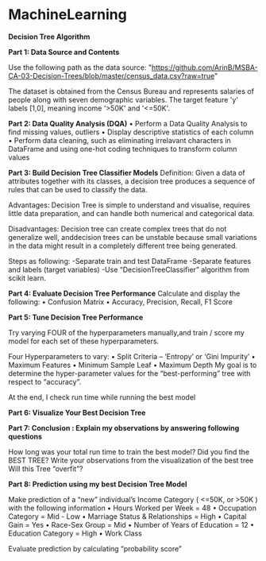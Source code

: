 # MachineLearning

**Decision Tree Algorithm**


**Part 1: Data Source and Contents**

Use the following path as the data source:
  "https://github.com/ArinB/MSBA-CA-03-Decision-Trees/blob/master/census_data.csv?raw=true"
 
The dataset is obtained from the Census Bureau and represents salaries of people along with seven demographic variables. The target feature 'y' labels [1,0], meaning income '>50K' and '<=50K'.



**Part 2: Data Quality Analysis (DQA)**
  • Perform a Data Quality Analysis to find missing values, outliers
  • Display descriptive statistics of each column
  • Perform data cleaning, such as eliminating irrelavant characters in DataFrame and using one-hot coding techniques to transform column values



**Part 3: Build Decision Tree Classifier Models**
Definition: Given a data of attributes together with its classes, a decision tree produces a sequence of rules that can be used to classify the data.

Advantages: Decision Tree is simple to understand and visualise, requires little data preparation, and can handle both numerical and categorical data.

Disadvantages: Decision tree can create complex trees that do not generalize well, anddecision trees can be unstable because small variations in the data might result in a completely different tree being generated.

Steps as following:
  -Separate train and test DataFrame
  -Separate features and labels (target variables)
  -Use “DecisionTreeClassifier” algorithm from scikit learn.



**Part 4: Evaluate Decision Tree Performance**
Calculate and display the following:
  • Confusion Matrix 
  • Accuracy, Precision, Recall, F1 Score
  
  
  
**Part 5: Tune Decision Tree Performance**

Try varying FOUR of the hyperparameters manually,and train / score my model for each set of these hyperparameters.

Four Hyperparameters to vary:
  • Split Criteria – ‘Entropy’ or ‘Gini Impurity’
  • Maximum Features 
  • Minimum Sample Leaf 
  • Maximum Depth 
My goal is to determine the hyper-parameter values for the “best-performing” tree with respect to “accuracy”.

At the end, I check run time while running the best model



**Part 6: Visualize Your Best Decision Tree**


**Part 7: Conclusion : Explain my observations by answering following questions**

  How long was your total run time to train the best model?
  Did you find the BEST TREE?
  Write your observations from the visualization of the best tree
  Will this Tree “overfit”?
  
  
  
**Part 8: Prediction using my best Decision Tree Model**

Make prediction of a “new” individual’s Income Category ( <=50K, or >50K ) with the following information
• Hours Worked per Week = 48
• Occupation Category = Mid - Low
• Marriage Status & Relationships = High
• Capital Gain = Yes
• Race-Sex Group = Mid
• Number of Years of Education = 12
• Education Category = High
• Work Class

Evaluate prediction by calculating “probability score”
